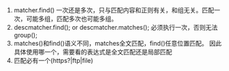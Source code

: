 1. matcher.find() 一次还是多次，只与匹配内容和正则有关，和组无关。匹配一次，可能多组，匹配多次也可能多组。
2. descmatcher.find(); or descmatcher.matches();  必须执行一次，否则无法group();
3. matches()和find()语义不同，matches全文匹配，find()任意位置匹配。
   因此具体使用哪一个，需要看的表达式是全文匹配还是局部匹配
4. 匹配必有一个(https?|ftp|file)
